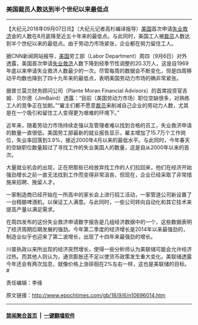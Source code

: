 ### 美国裁员人数达到半个世纪以来最低点
------------------------

<p>【大纪元2018年09月07日讯】（大纪元记者高杉编译报导）<a href="http://www.epochtimes.com/gb/tag/%E7%BE%8E%E5%9B%BD.html">美国</a>首次申请<a href="http://www.epochtimes.com/gb/tag/%E5%A4%B1%E4%B8%9A%E6%95%91%E6%B5%8E.html">失业救济</a>金的人数在8月底降至近五十年来的最低点。与此同时，美国工人被<a href="http://www.epochtimes.com/gb/tag/%E8%A3%81%E5%91%98.html">裁员</a>人数达到半个世纪以来的最低点。由于劳动力市场紧张，企业都在努力留住工人。</p>
<p>据CNN新闻网站报导，<a href="http://www.epochtimes.com/gb/tag/%E7%BE%8E%E5%9B%BD.html">美国</a>劳工部（Labor Department）周四（9月6日）对外透露，美国首次申请<a href="http://www.epochtimes.com/gb/tag/%E5%A4%B1%E4%B8%9A%E6%95%91%E6%B5%8E.html">失业救济</a>人数下降到经季节性调整的20.3万人，这是自1969年底以来申请失业救济人数最少的一次。尽管每周的数据会不断变化，但是四周移动平均数也降到了四十九年来的最低点，表明美国劳动力市场的确非常紧张。</p>
<p>据普兰莫兰财务顾问公司（Plante Moran Financial Advisors）的首席投资官吉姆．贝尔德（JimBaird）透露：“目前（美国劳动力市场）职位空缺很多，对熟练工人的竞争正在加剧。”“雇主们都不愿意<a href="http://www.epochtimes.com/gb/tag/%E8%A3%81%E5%91%98.html">裁员</a>来削减自己企业的劳动力人数，尤其是在一个吸引和留住工人变得更为艰难的环境下。”</p>
<p>近年来，随着劳动力市场持续走强以及管理者难以找到合格的员工，失业救济申请的数量一直很低。美国劳工部最新的就业报告显示，雇主增加了15.7万个工作岗位，失业率回落到3.9%，接近2000年4月以来的最低水平。与此同时，今年春天的空缺职位数量超过了寻找工作的失业美国人的数量，这是自从2000年以来的首次。</p>
<p>大量就业机会的出现，正在把那些已经放弃找工作的人们拉回来，他们在经济开始强劲增长之前一直无法找到工作而变得非常沮丧，但现在，企业已经采取了非常措施来招聘、挽留人才。</p>
<p>一家制造商已经开始在一所高中的家长会上进行招工活动，一家管道公司新设置了一台精酿啤酒机，以保证工人满意。与此同时，一些公司转向自动化和其它技术来提高产量以满足需求。</p>
<p>在周四发布的这份失业救济申请数字报告是几组经济数据中的一个，这些数据表明了经济周期后期发展的强劲。今年第二季度的经济增长是2014年以来最强劲的，制造业似乎也迎来了第二波增长，出现了十四年来最强劲的增长。</p>
<p>川普执政以来所出现的经济突然增长，使得一些分析师认为美联储可能会允许经济过热。而其他人则认为，通货膨胀还不足以使货币政策发生重大变化。美联储透露今年还会有两次加息，就像价格上涨徘徊在2%左右一样，这也是美联储的目标。#</p>
<p>责任编辑：李缘</p>

原文链接：http://www.epochtimes.com/gb/18/9/6/n10696014.htm


------------------------
#### [禁闻聚合首页](https://github.com/gfw-breaker/banned-news/blob/master/README.md) &nbsp;|&nbsp;  [一键翻墙软件](https://github.com/gfw-breaker/nogfw/blob/master/README.md)